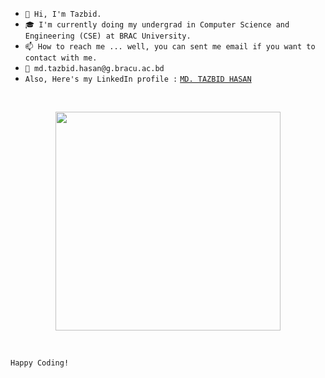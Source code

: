 - `👋 Hi, I'm Tazbid.`
- `🎓 I'm currently doing my undergrad in Computer Science and Engineering (CSE) at BRAC University.`
- `📫 How to reach me ... well, you can sent me email if you want to contact with me.`
- `📧 md.tazbid.hasan@g.bracu.ac.bd`
- `Also, Here's my LinkedIn profile :` [`MD. TAZBID HASAN`](https://www.linkedin.com/in/md-tazbid-hasan/)


<!---
    
--->
<br>
<p align="center">
  <img width="360" height="350" src="https://user-images.githubusercontent.com/115063167/206525203-3e4db387-ca7c-440b-a1c8-c049fd95407a.jpg">
</p>
<br>

`Happy Coding!`
